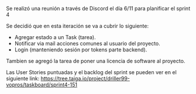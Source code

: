 Se realizó una reunión a través de Discord el día 6/11 para planificar el sprint 4

Se decidió que en esta iteración se va a cubrir lo siguiente:

* Agregar estado a un Task (tarea).
* Notificar via mail acciones comunes al usuario del proyecto.
* Login (manteniendo sesión por tokens parte backend).

Tambien se agregó la tarea de poner una licencia de software al proyecto.

Las User Stories puntuadas y el backlog del sprint se pueden ver en el siguiente link: 
https://tree.taiga.io/project/driller99-vopros/taskboard/sprint4-151